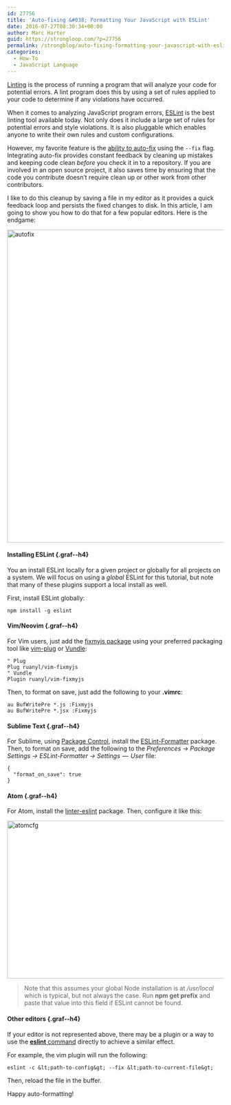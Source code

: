 ```yaml
---
id: 27756
title: 'Auto-fixing &#038; Formatting Your JavaScript with ESLint'
date: 2016-07-27T08:30:34+00:00
author: Marc Harter
guid: https://strongloop.com/?p=27756
permalink: /strongblog/auto-fixing-formatting-your-javascript-with-eslint/
categories:
  - How-To
  - JavaScript Language
---
```

<p class="graf--p">
  <a class="markup--anchor markup--p-anchor" href="https://en.wikipedia.org/wiki/Lint_%28software%29">Linting</a> is the process of running a program that will analyze your code for potential errors. A lint program does this by using a set of rules applied to your code to determine if any violations have occurred.<!--more-->
</p>

<p class="graf--p">
  When it comes to analyzing JavaScript program errors, <a class="markup--anchor markup--p-anchor" href="http://eslint.org">ESLint</a> is the best linting tool available today. Not only does it include a large set of rules for potential errors and style violations. It is also pluggable which enables anyone to write their own rules and custom configurations.
</p>

<p class="graf--p">
  However, my favorite feature is the <a class="markup--anchor markup--p-anchor" href="http://eslint.org/docs/user-guide/command-line-interface">ability to auto-fix</a> using the <code>--fix</code> flag. Integrating auto-fix provides constant feedback by cleaning up mistakes and keeping code clean <em class="markup--em markup--p-em">before</em> you check it in to a repository. If you are involved in an open source project, it also saves time by ensuring that the code you contribute doesn&#8217;t require clean up or other work from other contributors.
</p>

<p class="graf--p">
  I like to do this cleanup by saving a file in my editor as it provides a quick feedback loop and persists the fixed changes to disk. In this article, I am going to show you how to do that for a few popular editors. Here is the endgame:
</p>

<p class="graf--p">
  <a href="https://strongloop.com/wp-content/uploads/2016/07/autofix.gif"><img class="aligncenter size-full wp-image-27757" src="https://strongloop.com/wp-content/uploads/2016/07/autofix.gif" alt="autofix" width="1252" height="726" /></a>
</p>

#### Installing ESLint {.graf--h4}

<p class="graf--p">
  You an install ESLint locally for a given project or globally for all projects on a system. We will focus on using a <em class="markup--em markup--p-em">global</em> ESLint for this tutorial, but note that many of these plugins support a local install as well.
</p>

<p class="graf--p">
  First, install ESLint globally:
</p>

```
npm install -g eslint
```

#### Vim/Neovim {.graf--h4}

<p class="graf--p">
  For Vim users, just add the <a class="markup--anchor markup--p-anchor" href="https://github.com/ruanyl/vim-fixmyjs">fixmyjs package</a> using your preferred packaging tool like <a class="markup--anchor markup--p-anchor" href="https://github.com/junegunn/vi…">vim-plug</a> or <a class="markup--anchor markup--p-anchor" href="https://github.com/VundleVim/Vundle.vim">Vundle</a>:
</p>

```
" Plug
Plug ruanyl/vim-fixmyjs
" Vundle
Plugin ruanyl/vim-fixmyjs
```
<p class="graf--p">
  Then, to format on save, just add the following to your <strong class="markup--strong markup--p-strong">.vimrc</strong>:
</p>

```
au BufWritePre *.js :Fixmyjs
au BufWritePre *.jsx :Fixmyjs
```
#### Sublime Text {.graf--h4}

<p class="graf--p">
  For Sublime, using <a class="markup--anchor markup--p-anchor" href="https://packagecontrol.io/">Package Control</a>, install the <a class="markup--anchor markup--p-anchor" title="https://github.com/TheSavior/ESLint-Formatter" href="https://github.com/TheSavior/ESLint-Formatter">ESLint-Formatter</a> package. Then, to format on save, add the following to the <em class="markup--em markup--p-em">Preferences -> Package Settings -> ESLint-Formatter -> Settings  —  User</em> file:
</p>

```
{
  "format_on_save": true
}
```
#### Atom {.graf--h4}

<p class="graf--p">
  For Atom, install the <a class="markup--anchor markup--p-anchor" title="https://github.com/AtomLinter/linter-eslint" href="https://github.com/AtomLinter/linter-eslint">linter-eslint</a> package. Then, configure it like this:
</p>

<p class="graf--p">
  <a href="https://strongloop.com/wp-content/uploads/2016/07/atomcfg.png"><img class="aligncenter size-full wp-image-27758" src="https://strongloop.com/wp-content/uploads/2016/07/atomcfg.png" alt="atomcfg" width="1062" height="366" srcset="https://strongloop.com/wp-content/uploads/2016/07/atomcfg.png 1062w, https://strongloop.com/wp-content/uploads/2016/07/atomcfg-300x103.png 300w, https://strongloop.com/wp-content/uploads/2016/07/atomcfg-1030x355.png 1030w, https://strongloop.com/wp-content/uploads/2016/07/atomcfg-705x243.png 705w, https://strongloop.com/wp-content/uploads/2016/07/atomcfg-450x155.png 450w" sizes="(max-width: 1062px) 100vw, 1062px" /></a>
</p>

<blockquote class="graf--blockquote">
  <p>
    Note that this assumes your global Node installation is at <em class="markup--em markup--blockquote-em">/usr/local</em> which is typical, but not always the case. Run <strong class="markup--strong markup--blockquote-strong">npm get prefix</strong> and paste that value into this field if ESLint cannot be found.
  </p>
</blockquote>

#### Other editors {.graf--h4}

<p class="graf--p">
  If your editor is not represented above, there may be a plugin or a way to use the <a class="markup--anchor markup--p-anchor" href="http://eslint.org/docs/user-guide/command-line-interface"><strong class="markup--strong markup--p-strong">eslint</strong> command</a> directly to achieve a similar effect.
</p>

<p class="graf--p">
  For example, the vim plugin will run the following:
</p>

```
eslint -c &lt;path-to-config&gt; --fix &lt;path-to-current-file&gt;
```
<p class="graf--p">
  Then, reload the file in the buffer.
</p>

<p class="graf--p">
  Happy auto-formatting!
</p>
